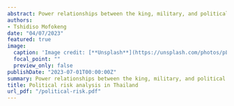 ```yaml
---
abstract: Power relationships between the king, military, and political parties define Thailand’s political landscape. Even though democracy has made small strides, the military continues to have a big influence, which limits the impact of political parties. Due to the economy’s substantial reliance on tourism, which was negatively hit by the COVID-19 pandemic, structural inefficiencies have been highlighted which consequently reflect in the economy’s sluggish growth. Although inflation rates have remained stable, events like oil price shocks and geopolitical unrest might also hinder economic growth. Effective debt management solutions are required because rising public debt raises questions about the sustainability of the economy. Long-term hazards posed by cyber security attacks highlight the need for better data security procedures. Political reforms, economic diversification, responsible fiscal management, and improved cyber security and national security capabilities are all necessary to address these issues. 
authors:
- Tshidiso Mofokeng
date: "04/07/2023"
featured: true
image:
  caption: 'Image credit: [**Unsplash**](https://unsplash.com/photos/pLCdAaMFLTE)'
  focal_point: ""
  preview_only: false
publishDate: "2023-07-01T00:00:00Z"
summary: Power relationships between the king, military, and political parties define Thailand’s political landscape.
title: Political risk analysis in Thailand
url_pdf: "/political-risk.pdf"
---
```

